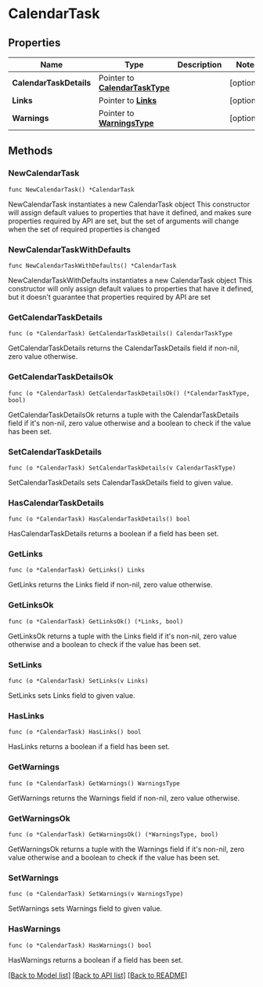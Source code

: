 # CalendarTask

## Properties

Name | Type | Description | Notes
------------ | ------------- | ------------- | -------------
**CalendarTaskDetails** | Pointer to [**CalendarTaskType**](CalendarTaskType.md) |  | [optional] 
**Links** | Pointer to [**Links**](Links.md) |  | [optional] 
**Warnings** | Pointer to [**WarningsType**](WarningsType.md) |  | [optional] 

## Methods

### NewCalendarTask

`func NewCalendarTask() *CalendarTask`

NewCalendarTask instantiates a new CalendarTask object
This constructor will assign default values to properties that have it defined,
and makes sure properties required by API are set, but the set of arguments
will change when the set of required properties is changed

### NewCalendarTaskWithDefaults

`func NewCalendarTaskWithDefaults() *CalendarTask`

NewCalendarTaskWithDefaults instantiates a new CalendarTask object
This constructor will only assign default values to properties that have it defined,
but it doesn't guarantee that properties required by API are set

### GetCalendarTaskDetails

`func (o *CalendarTask) GetCalendarTaskDetails() CalendarTaskType`

GetCalendarTaskDetails returns the CalendarTaskDetails field if non-nil, zero value otherwise.

### GetCalendarTaskDetailsOk

`func (o *CalendarTask) GetCalendarTaskDetailsOk() (*CalendarTaskType, bool)`

GetCalendarTaskDetailsOk returns a tuple with the CalendarTaskDetails field if it's non-nil, zero value otherwise
and a boolean to check if the value has been set.

### SetCalendarTaskDetails

`func (o *CalendarTask) SetCalendarTaskDetails(v CalendarTaskType)`

SetCalendarTaskDetails sets CalendarTaskDetails field to given value.

### HasCalendarTaskDetails

`func (o *CalendarTask) HasCalendarTaskDetails() bool`

HasCalendarTaskDetails returns a boolean if a field has been set.

### GetLinks

`func (o *CalendarTask) GetLinks() Links`

GetLinks returns the Links field if non-nil, zero value otherwise.

### GetLinksOk

`func (o *CalendarTask) GetLinksOk() (*Links, bool)`

GetLinksOk returns a tuple with the Links field if it's non-nil, zero value otherwise
and a boolean to check if the value has been set.

### SetLinks

`func (o *CalendarTask) SetLinks(v Links)`

SetLinks sets Links field to given value.

### HasLinks

`func (o *CalendarTask) HasLinks() bool`

HasLinks returns a boolean if a field has been set.

### GetWarnings

`func (o *CalendarTask) GetWarnings() WarningsType`

GetWarnings returns the Warnings field if non-nil, zero value otherwise.

### GetWarningsOk

`func (o *CalendarTask) GetWarningsOk() (*WarningsType, bool)`

GetWarningsOk returns a tuple with the Warnings field if it's non-nil, zero value otherwise
and a boolean to check if the value has been set.

### SetWarnings

`func (o *CalendarTask) SetWarnings(v WarningsType)`

SetWarnings sets Warnings field to given value.

### HasWarnings

`func (o *CalendarTask) HasWarnings() bool`

HasWarnings returns a boolean if a field has been set.


[[Back to Model list]](../README.md#documentation-for-models) [[Back to API list]](../README.md#documentation-for-api-endpoints) [[Back to README]](../README.md)


